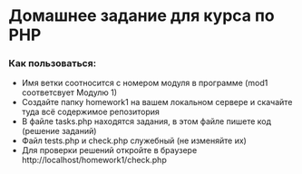 # Домашнее задание для курса по PHP 
### Как пользоваться:
* Имя ветки соотносится с номером модуля в программе (mod1 соответсвует Модулю 1)
* Создайте папку homework1 на вашем локальном сервере и скачайте туда всё содержимое репозитория
* В файле tasks.php находятся задания, в этом файле пишете код (решение заданий)
* Файл tests.php и check.php служебный (не изменяйте их)
* Для проверки решений откройте в браузере http://localhost/homework1/check.php
